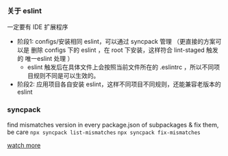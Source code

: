 ### 关于 eslint

一定要有 IDE 扩展程序

- 阶段1: configs/安装相同 eslint，可以通过 syncpack 管理 （更直接的方案可以是 删除 configs 下的 eslint ，在 root 下安装，这样符合 lint-staged 触发的 唯一eslint 处理 ）
  - eslint 触发后在具体文件上会按照当前文件所在的 .eslintrc ，所以不同项目规则不同是可以生效的。
- 阶段2: 应用项目各自安装 eslint，这样不同项目不同规则，还能兼容老版本的 eslint

### syncpack

find mismatches version in every package.json of subpackages & fix them, be care `npx syncpack list-mismatches` `npx syncpack fix-mismatches`

[watch more](https://jamiemason.github.io/syncpack/fix-mismatches)
